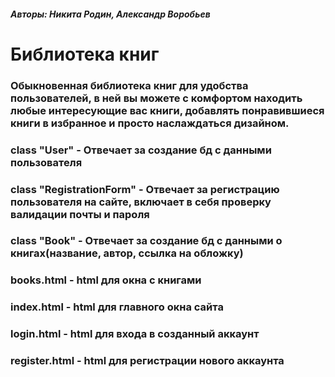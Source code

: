 ##### Авторы: Никита Родин, Александр Воробьев

# Библиотека книг 

### Обыкновенная библиотека книг для удобства пользователей, в ней вы можете с комфортом находить любые интересующие вас книги, добавлять понравившиеся книги в избранное и просто наслаждаться дизайном.

### class "User" - Отвечает за создание бд с данными пользователя 
### class "RegistrationForm" - Отвечает за регистрацию пользователя на сайте, включает в себя проверку валидации почты и пароля
### class "Book" - Отвечает за создание бд с данными о книгах(название, автор, ссылка на обложку)
### books.html - html для окна с книгами 
### index.html - html для главного окна сайта 
### login.html - html для входа в созданный аккаунт 
### register.html - html для регистрации нового аккаунта 
